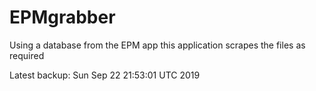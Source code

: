 # EPMgrabber
Using a database from the EPM app this application scrapes the files as required


Latest backup: Sun Sep 22 21:53:01 UTC 2019

